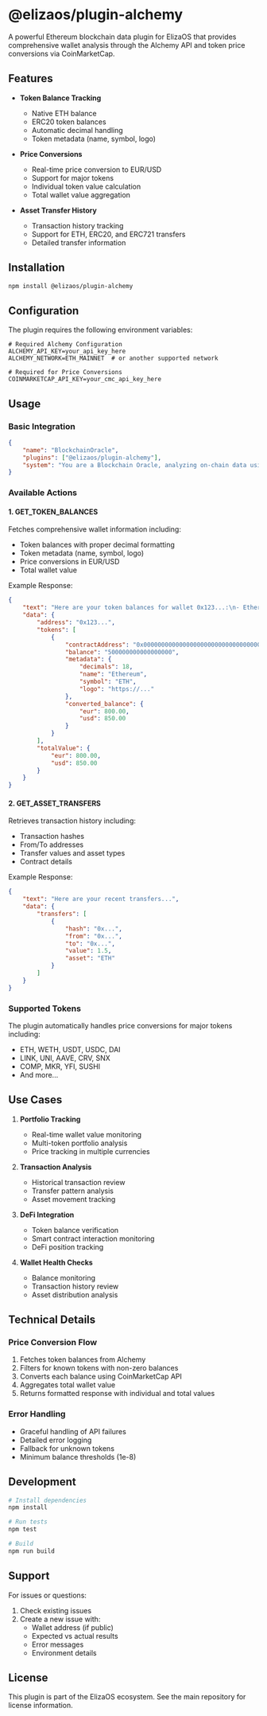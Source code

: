 # @elizaos/plugin-alchemy

A powerful Ethereum blockchain data plugin for ElizaOS that provides comprehensive wallet analysis through the Alchemy API and token price conversions via CoinMarketCap.

## Features

- **Token Balance Tracking**
  - Native ETH balance
  - ERC20 token balances
  - Automatic decimal handling
  - Token metadata (name, symbol, logo)

- **Price Conversions**
  - Real-time price conversion to EUR/USD
  - Support for major tokens
  - Individual token value calculation
  - Total wallet value aggregation

- **Asset Transfer History**
  - Transaction history tracking
  - Support for ETH, ERC20, and ERC721 transfers
  - Detailed transfer information

## Installation

```bash
npm install @elizaos/plugin-alchemy
```

## Configuration

The plugin requires the following environment variables:

```env
# Required Alchemy Configuration
ALCHEMY_API_KEY=your_api_key_here
ALCHEMY_NETWORK=ETH_MAINNET  # or another supported network

# Required for Price Conversions
COINMARKETCAP_API_KEY=your_cmc_api_key_here
```

## Usage

### Basic Integration

```json
{
    "name": "BlockchainOracle",
    "plugins": ["@elizaos/plugin-alchemy"],
    "system": "You are a Blockchain Oracle, analyzing on-chain data using the Alchemy API."
}
```

### Available Actions

#### 1. GET_TOKEN_BALANCES
Fetches comprehensive wallet information including:
- Token balances with proper decimal formatting
- Token metadata (name, symbol, logo)
- Price conversions in EUR/USD
- Total wallet value

Example Response:
```json
{
    "text": "Here are your token balances for wallet 0x123...:\n- Ethereum (ETH)\n  Balance: 0.5\n  Value: €800.00 / $850.00 USD\n\nTotal Wallet Value: €800.00 / $850.00 USD",
    "data": {
        "address": "0x123...",
        "tokens": [
            {
                "contractAddress": "0x0000000000000000000000000000000000000000",
                "balance": "500000000000000000",
                "metadata": {
                    "decimals": 18,
                    "name": "Ethereum",
                    "symbol": "ETH",
                    "logo": "https://..."
                },
                "converted_balance": {
                    "eur": 800.00,
                    "usd": 850.00
                }
            }
        ],
        "totalValue": {
            "eur": 800.00,
            "usd": 850.00
        }
    }
}
```

#### 2. GET_ASSET_TRANSFERS
Retrieves transaction history including:
- Transaction hashes
- From/To addresses
- Transfer values and asset types
- Contract details

Example Response:
```json
{
    "text": "Here are your recent transfers...",
    "data": {
        "transfers": [
            {
                "hash": "0x...",
                "from": "0x...",
                "to": "0x...",
                "value": 1.5,
                "asset": "ETH"
            }
        ]
    }
}
```

### Supported Tokens

The plugin automatically handles price conversions for major tokens including:
- ETH, WETH, USDT, USDC, DAI
- LINK, UNI, AAVE, CRV, SNX
- COMP, MKR, YFI, SUSHI
- And more...

## Use Cases

1. **Portfolio Tracking**
   - Real-time wallet value monitoring
   - Multi-token portfolio analysis
   - Price tracking in multiple currencies

2. **Transaction Analysis**
   - Historical transaction review
   - Transfer pattern analysis
   - Asset movement tracking

3. **DeFi Integration**
   - Token balance verification
   - Smart contract interaction monitoring
   - DeFi position tracking

4. **Wallet Health Checks**
   - Balance monitoring
   - Transaction history review
   - Asset distribution analysis

## Technical Details

### Price Conversion Flow
1. Fetches token balances from Alchemy
2. Filters for known tokens with non-zero balances
3. Converts each balance using CoinMarketCap API
4. Aggregates total wallet value
5. Returns formatted response with individual and total values

### Error Handling
- Graceful handling of API failures
- Detailed error logging
- Fallback for unknown tokens
- Minimum balance thresholds (1e-8)

## Development

```bash
# Install dependencies
npm install

# Run tests
npm test

# Build
npm run build
```

## Support

For issues or questions:
1. Check existing issues
2. Create a new issue with:
   - Wallet address (if public)
   - Expected vs actual results
   - Error messages
   - Environment details

## License

This plugin is part of the ElizaOS ecosystem. See the main repository for license information. 
